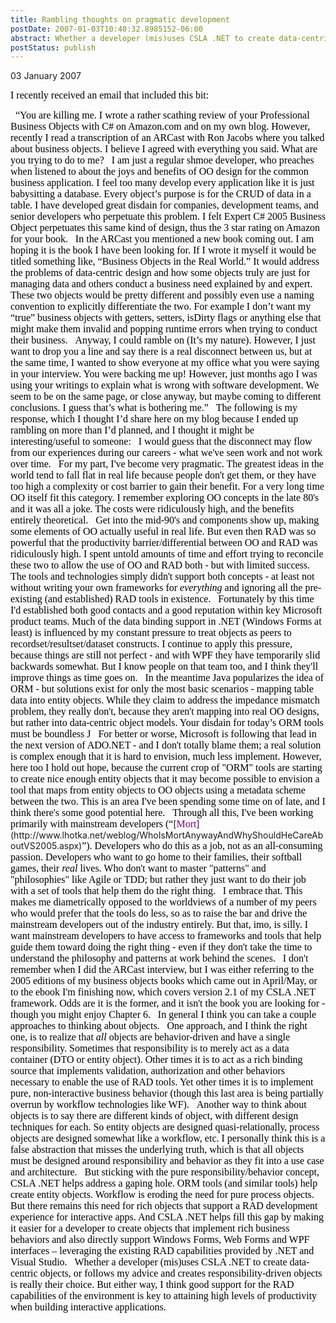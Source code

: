 ```yaml
---
title: Rambling thoughts on pragmatic development
postDate: 2007-01-03T10:40:32.8985152-06:00
abstract: Whether a developer (mis)uses CSLA .NET to create data-centric objects, or follows my advice and creates responsibility-driven objects is really their choice. But either way, I think good support for the RAD capabilities of the environment is key to attaining high levels of productivity when building interactive applications.
postStatus: publish
---
```

03 January 2007

<font face="Times New Roman" color="#000000" size="3">I recently received an email that included this bit:</font>

<?xml:namespace prefix = o ns = "urn:schemas-microsoft-com:office:office" /><o:p><font face="Times New Roman" color="#000000" size="3">&nbsp;</font></o:p>

<font face="Times New Roman" color="#000000" size="3">“You are killing me. I wrote a rather scathing review of your Professional Business Objects with C# on Amazon.com and on my own blog. However, recently I read a transcription of an ARCast with Ron Jacobs where you talked about business objects. I believe I agreed with everything you said. What are you trying to do to me?</font>

<o:p><font face="Times New Roman" color="#000000" size="3">&nbsp;</font></o:p>

<font face="Times New Roman" color="#000000" size="3">I am just a regular shmoe&nbsp;developer, who preaches when listened to about the joys and benefits of OO design for the common business application. I feel too many develop every application like it is just babysitting a database. Every object’s purpose is for the CRUD of data in a table. I have developed great disdain for companies, development teams, and senior developers who perpetuate this problem. I felt Expert C# 2005 Business Object perpetuates this same kind of design, thus the 3 star rating on Amazon for your book.</font>

<o:p><font face="Times New Roman" color="#000000" size="3">&nbsp;</font></o:p>

<font face="Times New Roman" color="#000000" size="3">In the ARCast you mentioned a new book coming out. I am hoping it is the book I have been looking for. If I wrote it myself it would be titled something like, “Business Objects in the Real World.” It would address the problems of data-centric design and how some objects truly are just for managing data and others conduct a business need explained by and expert. These two objects would be pretty different and possibly even use a naming convention to explicitly differentiate the two. For example I don’t want my “true” business objects with getters, setters, isDirty flags or anything else that might make them invalid and popping runtime errors when trying to conduct their business.</font>

<o:p><font face="Times New Roman" color="#000000" size="3">&nbsp;</font></o:p>

<font face="Times New Roman" color="#000000" size="3">Anyway, I could ramble on (It’s my nature). However, I just want to drop you a line and say there is a real disconnect between us, but at the same time, I wanted to show everyone at my office what you were saying in your interview. You were backing me up! However, just months ago I was using your writings to explain what is wrong with software development. We seem to be on the same page, or close anyway, but maybe coming to different conclusions. I guess that’s what is bothering me.”</font>

<o:p><font face="Times New Roman" color="#000000" size="3">&nbsp;</font></o:p>

<font face="Times New Roman" color="#000000" size="3">The following is my response, which I thought I’d share here on my blog because I ended up rambling on more than I’d planned, and I thought it might be interesting/useful to someone:</font>

<o:p><font face="Times New Roman" color="#000000" size="3">&nbsp;</font></o:p>

<font size="3"><font color="#000000"><font face="Times New Roman">I would guess that the disconnect may flow from our experiences during our careers - what we've seen work and not work over time.<o:p></o:p></font></font></font>

<o:p><font face="Times New Roman" color="#000000" size="3">&nbsp;</font></o:p>

<font size="3"><font color="#000000"><font face="Times New Roman">For my part, I've become very pragmatic. The greatest ideas in the world tend to fall flat in real life because people don't get them, or they have too high a complexity or cost barrier to gain their benefit. For a very long time OO itself fit this category. I remember exploring OO concepts in the late 80's and it was all a joke. The costs were ridiculously high, and the benefits entirely theoretical.<o:p></o:p></font></font></font>

<o:p><font face="Times New Roman" color="#000000" size="3">&nbsp;</font></o:p>

<font size="3"><font color="#000000"><font face="Times New Roman">Get into the mid-90's and components show up, making some elements of OO actually useful in real life. But even then RAD was so powerful that the productivity barrier/differential between OO and RAD was ridiculously high. I spent untold amounts of time and effort trying to reconcile these two to allow the use of OO and RAD both - but with limited success. The tools and technologies simply didn't support both concepts - at least not without writing your own frameworks for <i style="mso-bidi-font-style: normal">everything</i> and ignoring all the pre-existing (and established) RAD tools in existence.<o:p></o:p></font></font></font>

<o:p><font face="Times New Roman" color="#000000" size="3">&nbsp;</font></o:p>

<font size="3"><font color="#000000"><font face="Times New Roman">Fortunately by this time I'd established both good contacts and a good reputation within key Microsoft product teams. Much of the data binding support in .NET (Windows Forms at least) is influenced by my constant pressure to treat objects as peers to recordset/resultset/dataset constructs. I continue to apply this pressure, because things are still not perfect - and with WPF they have temporarily slid backwards somewhat. But I know people on that team too, and I think they'll improve things as time goes on.<o:p></o:p></font></font></font>

<o:p><font face="Times New Roman" color="#000000" size="3">&nbsp;</font></o:p>

<font size="3"><font color="#000000"><font face="Times New Roman">In the meantime Java popularizes the idea of ORM - but solutions exist for only the most basic scenarios - mapping table data into entity objects. While they claim to address the impedance mismatch problem, they really don't, because they aren't mapping into real OO designs, but rather into data-centric object models. Your disdain for today’s ORM tools must be boundless </font><span style="FONT-FAMILY: Wingdings; mso-ascii-font-family: 'Times New Roman'; mso-hansi-font-family: 'Times New Roman'; mso-char-type: symbol; mso-symbol-font-family: Wingdings"><span style="mso-char-type: symbol; mso-symbol-font-family: Wingdings">J</span></span><font face="Times New Roman"> </font></font></font>

<o:p><font face="Times New Roman" color="#000000" size="3">&nbsp;</font></o:p>

<font size="3"><font color="#000000"><font face="Times New Roman">For better or worse, Microsoft is following that lead in the next version of ADO.NET - and I don't totally blame them; a real solution is complex enough that it is hard to envision, much less implement. However, here too I hold out hope, because the current crop of "ORM" tools are starting to create nice enough entity objects that it may become possible to envision a tool that maps from entity objects to OO objects using a metadata scheme between the two. This is an area I've been spending some time on of late, and I think there's some good potential here.<o:p></o:p></font></font></font>

<o:p><font face="Times New Roman" color="#000000" size="3">&nbsp;</font></o:p>

<font face="Times New Roman" color="#000000" size="3">Through all this, I've been working primarily with mainstream developers (“</font>[<font face="Times New Roman" color="#800080" size="3">Mort</font>](http://www.lhotka.net/weblog/WhoIsMortAnywayAndWhyShouldHeCareAboutVS2005.aspx)<font size="3"><font color="#000000"><font face="Times New Roman">”). Developers who do this as a job, not as an all-consuming passion. Developers who want to go home to their families, their softball games, their <i style="mso-bidi-font-style: normal">real</i> lives. Who don't want to master "patterns" and "philosophies" like Agile or TDD; but rather they just want to do their job with a set of tools that help them do the right thing.<o:p></o:p></font></font></font>

<o:p><font face="Times New Roman" color="#000000" size="3">&nbsp;</font></o:p>

<font size="3"><font color="#000000"><font face="Times New Roman">I embrace that. This makes me diametrically opposed to the worldviews of a number of my peers who would prefer that the tools do less, so as to raise the bar and drive the mainstream developers out of the industry entirely. But that, imo, is silly. I want mainstream developers to have access to frameworks and tools that help guide them toward doing the right thing - even if they don't take the time to understand the philosophy and patterns at work behind the scenes.<o:p></o:p></font></font></font>

<o:p><font face="Times New Roman" color="#000000" size="3">&nbsp;</font></o:p>

<font face="Times New Roman" color="#000000" size="3">I don't remember when I did the ARCast interview, but I was either referring to the 2005 editions of my business objects books which came out in April/May, or to the ebook I'm finishing now, which covers version 2.1 of my CSLA .NET framework. Odds are it is the former, and it isn't the book you are looking for - though you might enjoy Chapter 6.</font>

<o:p><font face="Times New Roman" color="#000000" size="3">&nbsp;</font></o:p>

<font size="3"><font color="#000000"><font face="Times New Roman">In general I think you can take a couple approaches to thinking about objects. <o:p></o:p></font></font></font>

<o:p><font face="Times New Roman" color="#000000" size="3">&nbsp;</font></o:p>

<font size="3"><font color="#000000"><font face="Times New Roman">One approach, and I think the right one, is to realize that <i style="mso-bidi-font-style: normal">all</i> objects are behavior-driven and have a single responsibility. Sometimes that responsibility is to merely act as a data container (DTO or entity object). Other times it is to act as a rich binding source that implements validation, authorization and other behaviors necessary to enable the use of RAD tools. Yet other times it is to implement pure, non-interactive business behavior (though this last area is being partially overrun by workflow technologies like WF).<o:p></o:p></font></font></font>

<o:p><font face="Times New Roman" color="#000000" size="3">&nbsp;</font></o:p>

<font face="Times New Roman" color="#000000" size="3">Another way to think about objects is to say there are different kinds of object, with different design techniques for each. So entity objects are designed quasi-relationally, process objects are designed somewhat like a workflow, etc. I personally think this is a false abstraction that misses the underlying truth, which is that all objects must be designed around responsibility and behavior as they fit into a use case and architecture.</font>

<o:p><font face="Times New Roman" color="#000000" size="3">&nbsp;</font></o:p>

<font face="Times New Roman" color="#000000" size="3">But sticking with the pure responsibility/behavior concept, CSLA .NET helps address a gaping hole. ORM tools (and similar tools) help create entity objects. Workflow is eroding the need for pure process objects. But there remains this need for rich objects that support a RAD development experience for interactive apps. And CSLA .NET helps fill this gap by making it easier for a developer to create objects that implement rich business behaviors and also directly support Windows Forms, Web Forms and WPF interfaces – leveraging the existing RAD capabilities provided by .NET and Visual Studio.</font>

<o:p><font face="Times New Roman" color="#000000" size="3">&nbsp;</font></o:p>

<font face="Times New Roman" color="#000000" size="3">Whether a developer (mis)uses CSLA .NET to create data-centric objects, or follows my advice and creates responsibility-driven objects is really their choice. But either way, I think good support for the RAD capabilities of the environment is key to attaining high levels of productivity when building interactive applications.</font>
